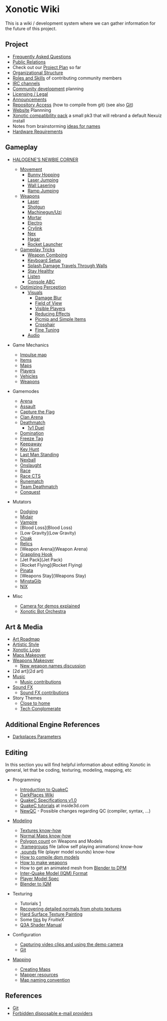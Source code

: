 Xonotic Wiki
============

This is a wiki / development system where we can gather information for the future of this project.

Project
-------

-   [Frequently Asked Questions](Faq)
-   [Public Relations](Pr)
-   Check out our [Project Plan](Plan) so far
-   [Organizational Structure](Organizational_Structure)
-   [Roles and Skills](Roles) of contributing community members
-   [IRC channels](Channels)
-   [Community development](Community_development) planning
-   [Licensing / Legal](Legal)
-   [Announcements](Announcements)
-   [Repository Access](Repository_Access) (how to compile from git) (see also [Git](Git))
-   [Website](Website) Plannning
-   [Xonotic compatibility pack](Xonotic_compatibility_pack) a small pk3 that will rebrand a default Nexuiz install
-   Notes from brainstorming [ideas for names](names)
-   [Hardware Requirements](Hardware_Requirements)

Gameplay
--------

-   [HALOGENE’S NEWBIE CORNER](Halogenes_Newbie_Corner)
    -   [Movement](Halogenes_Newbie_Corner#movement)
        -   [Bunny Hopping](Halogenes_Newbie_Corner#bunny-hopping)
        -   [Laser Jumping](Halogenes_Newbie_Corner#laser-jumping)
        -   [Wall Lasering](Halogenes_Newbie_Corner#wall-lasering)
        -   [Ramp Jumping](Halogenes_Newbie_Corner#ramp-jumping)
    -   [Weapons](Halogenes_Newbie_Corner#weapons)
        -   [Laser](Halogenes_Newbie_Corner#laser)
        -   [Shotgun](Halogenes_Newbie_Corner#shotgun)
        -   [Machinegun/Uzi](Halogenes_Newbie_Corner#machinegunuzi)
        -   [Mortar](Halogenes_Newbie_Corner#mortar)
        -   [Electro](Halogenes_Newbie_Corner#electro)
        -   [Crylink](Halogenes_Newbie_Corner#crylink)
        -   [Nex](Halogenes_Newbie_Corner#nex)
        -   [Hagar](Halogenes_Newbie_Corner#hagar)
        -   [Rocket Launcher](Halogenes_Newbie_Corner#rocket-launcher)
    -   [Gameplay Tricks](Halogenes_Newbie_Corner#gameplay-tricks)
        -   [Weapon Comboing](Halogenes_Newbie_Corner#weapon-comboing)
        -   [Keyboard Setup](Halogenes_Newbie_Corner#keyboard-setup)
        -   [Splash Damage Travels Through Walls](Halogenes_Newbie_Corner#splash-damage-travels-through-walls)
        -   [Stay Healthy](Halogenes_Newbie_Corner#stay-healthy)
        -   [Listen](Halogenes_Newbie_Corner#listen)
        -   [Console ABC](Halogenes_Newbie_Corner#console-abc)
    -   [Optimizing Perception](Halogenes_Newbie_Corner#optimizing-perception)
        -   [Visuals](Halogenes_Newbie_Corner#visuals)
            -   [Damage Blur](Halogenes_Newbie_Corner#damage-blur)
            -   [Field of View](Halogenes_Newbie_Corner#field-of-view)
            -   [Visible Players](Halogenes_Newbie_Corner#visible-players)
            -   [Reducing Effects](Halogenes_Newbie_Corner#reducing-effects)
            -   [Picmip and Simple Items](Halogenes_Newbie_Corner#picmip-and-simple-items)
            -   [Crosshair](Halogenes_Newbie_Corner#crosshair)
            -   [Fine Tuning](Halogenes_Newbie_Corner#fine-tuning)
        -   [Audio](Halogenes_Newbie_Corner#audio)

-   Game Mechanics
    -   [Impulse map](impulse_map)
    -   [Items](Items)
    -   [Maps](Maps)
    -   [Players](Players)
    -   [Vehicles](Vehicles)
    -   [Weapons](Weapons)

-   Gamemodes
    -   [Arena](Arena)
    -   [Assault](Assault)
    -   [Capture the Flag](Capture_the_Flag)
    -   [Clan Arena](Clan_Arena)
    -   [Deathmatch](Deathmatch)
        -   [1v1 Duel](1v1_Duel)
    -   [Domination](Domination)
    -   [Freeze Tag](Freeze_Tag)
    -   [Keepaway](Keepaway)
    -   [Key Hunt](Key_Hunt)
    -   [Last Man Standing](Last_Man_Standing)
    -   [Nexball](Nexball)
    -   [Onslaught](Onslaught)
    -   [Race](Race)
    -   [Race CTS](Race_CTS)
    -   [Runematch](Rune)
    -   [Team Deathmatch](Team_Deathmatch)
    -   [Conquest](Conquest)

-   Mutators
    -   [Dodging](Dodging)
    -   [Midair](Midair)
    -   [Vampire](Vampire)
    -   [Blood Loss](Blood Loss)
    -   [Low Gravity](Low Gravity)
    -   [Cloak](Cloak)
    -   [Relics](Relics)
    -   [Weapon Arena](Weapon Arena)
    -   [Grappling Hook](Grappling_Hook)
    -   [Jet Pack](Jet Pack)
    -   [Rocket Flying](Rocket Flying)
    -   [Pinata](Pinata)
    -   [Weapons Stay](Weapons Stay)
    -   [MinstaGib](MinstaGib)
    -   [NIX](NIX)

-   Misc
    -   [Camera for demos explained](Demo_Camera)
    -   [Xonotic Bot Orchestra](Xonotic_Bot_Orchestra)

Art & Media
-----------

-   [Art Roadmap](Art_Roadmap)
-   [Artistic Style](Artistic_Style)
-   [Xonotic Logo](Logo)
-   [Maps Makeover](Maps_Makeover)
-   [Weapons Makeover](Weapons_Makeover)
    -   [New weapon names discussion](NamesWeapons)
-   [2d art](2d art)
-   [Music](Music)
    -   [Music contributions](Music_contributions)
-   [Sound FX](Sound_FX)
    -   [Sound FX contributions](Sound_FX_contributions)
-   Story Themes
    -   [Close to home](Close_to_home)
    -   [Tech Conglomerate](Tech_Conglomerate)

Additional Engine References
----------------------------

-   [Darkplaces Parameters](Darkplaces_Parameters)

Editing
-------

In this section you will find helpful information about editing Xonotic in general, let that be coding, texturing, modeling, mapping, etc

-   Programming
    -   [Introduction to QuakeC](Introduction_to_QuakeC)
    -   [DarkPlaces Wiki](DarkPlaces_Wiki)
    -   [QuakeC Specifications v1.0](QuakeC_Wiki)
    -   [QuakeC tutorials](http://www.inside3d.com/tutorials.php) at inside3d.com
    -   [NewQC](NewQC) - Possible changes regarding QC (compiler, syntax, …)

-   [Modeling](Modeling)
    -   [Textures know-how](Textures)
    -   [Normal Maps know-how](Normal_Maps)
    -   [Polygon count](Polycounts) on Weapons and Models
    -   [.framegroups](framegroups) file (allow self playing animations) know-how
    -   [.sounds](Voices_and_sounds) file (player model sounds) know-how
    -   [How to compile dpm models](dpmodel)
    -   [How to make weapons](Weaponsystem)
    -   How to get an animated mesh from [Blender to DPM](Blender_to_DPM)
    -   [Inter-Quake Model (IQM) Format](http://lee.fov120.com/iqm/)
    -   [Player Model Spec](Player_Model_Spec)
    -   [Blender to IQM](Blender_to_IQM)

-   Texturing
    -   Tutorials [1](http://www.cgtextures.com/content.php?action=tutorials)
    -   [Recovering detailed normals from photo textures](http://www.cgtextures.com/content.php?action=tutorial&name=normalmap)
    -   [Hard Surface Texture Painting](http://forums.cgsociety.org/showthread.php?t=373024)
    -   Some [tips](http://forums.xonotic.org/showthread.php?tid=63&pid=445#pid445) by *FruitieX*
    -   [Q3A Shader Manual](http://toolz.nexuizninjaz.com/shader/)

-   Configuration
    -   [Capturing video clips and using the demo camera](democapture)
    -   [Git](Git)

-   [Mapping](Mapping)
    -   [Creating Maps](Creating_Maps)
    -   [Mapper resources](Mapper_resources)
    -   [Map naming convention](http://alientrap.org/forum/viewtopic.php?f=2&t=2363&sid=4f8a9e06ada52255e98bdfa744ec6beb#p27330)

References
----------

-   [Git](Git)
-   [Forbidden disposable e-mail providers](Forbidden_disposable_e-mail_providers)

